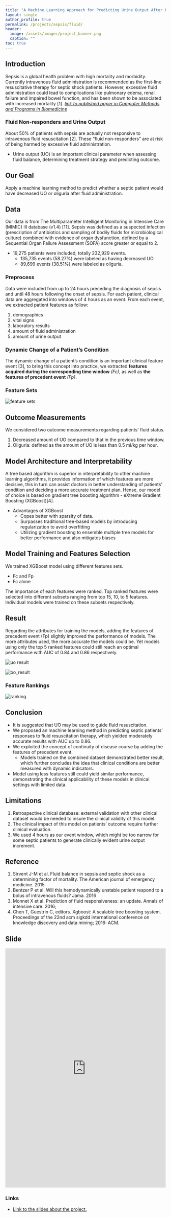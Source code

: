 ```yaml
---
title: "A Machine Learning Approach for Predicting Urine Output After Fluid Administration"
layout: single
author_profile: true
permalink: /projects/sepsis/fluid/
header:
  image: /assets/images/project_banner.png
  caption: ""
toc: true
---
```

## Introduction
Sepsis is a global health problem with high mortality and morbidity. Currently intravenous fluid administration is recommended as the first-line resuscitative therapy for septic shock patients. However, excessive fluid administration could lead to complications like pulmonary edema, renal failure and impaired bowel function, and has been shown to be associated with increased mortality [1].
*[link to published paper in Computer Methods and Programs in Biomedicine](https://www.sciencedirect.com/science/article/pii/S0169260718318182)*

### Fluid Non-responders and Urine Output
About 50% of patients with sepsis are actually not responsive to intravenous fluid resuscitation [2]. These “fluid non-responders” are at risk of being harmed by excessive fluid administration.
- Urine output (UO) is an important clinical parameter when assessing fluid balance, determining treatment strategy and predicting outcome. 

## Our Goal
Apply a machine learning method to predict whether a septic patient would have decreased UO or oliguria after fluid administration.

## Data
Our data is from The Multiparameter Intelligent Monitoring in Intensive Care (MIMIC) III database (v1.4) [11]. Sepsis was defined as a suspected infection (prescription of antibiotics and sampling of bodily fluids for microbiological culture) combined with evidence of organ dysfunction, defined by a Sequential Organ Failure Assessment (SOFA) score greater or equal to 2.
- 19,275 patients were included, totally 232,929 events. 
  - 135,735 events (58.27%) were labeled as having decreased UO
  - 89,699 events (38.51%) were labeled as oliguria.

### Preprocess
Data were included from up to 24 hours preceding the diagnosis of sepsis and until 48 hours following the onset of sepsis. For each patient, clinical data are aggregated into windows of 4 hours as an event. From each event, we extracted patient features as follow:
1. demographics
2. vital signs
3. laboratory results
4. amount of fluid administration
5. amount of urine output

### Dynamic Change of a Patient’s Condition
The dynamic change of a patient’s condition is an important clinical feature event [3], to bring this concept into practice, we extracted **features acquired during the corresponding time window** *(Fc)*, as well as **the features of precedent event** *(Fp)*. 

### Feature Sets
![feature sets](/assets/images/sepsis/features.png)

## Outcome Measurements
We considered two outcome measurements regarding patients' fluid status.
1. Decreased amount of UO compared to that in the previous time window. 
2. Oliguria: defined as the amount of UO is less than 0.5 ml/kg per hour.

## Model Architecture and Interpretability
A tree based algorithm is superior in interpretability to other machine learning algorithms, it provides information of which features are more decisive, this in turn can assist doctors in better understanding of patients’ condition and deciding a more accurate treatment plan. Hense, our model of choice is based on gradient tree boosting algorithm - eXtreme Gradient Boosting (XGBoost)[4].
- Advantages of XGBoost
  - Copes better with sparsity of data. 
  - Surpasses traditional tree-based models by introducing regularization to avoid overfitting
  - Utilizing gradient boosting to ensemble multiple tree models for better performance and also mitigates biases

## Model Training and Features Selection
We trained XGBoost model using different features sets.
 - Fc and Fp
 - Fc alone

The importance of each features were ranked. Top ranked features were selected into different subsets ranging from top 15, 10, to 5 features. Individual models were trained on these subsets respectively.

## Result
Regarding the attributes for training the models, adding the features of precedent event (Fp) slightly improved the performance of models. The more attributes used, the more accurate the models could be. Yet models using only the top 5 ranked features could still reach an optimal performance with AUC of 0.84 and 0.86 respectively.

![uo result](/assets/images/sepsis/result_uo.png)

![bo_result](/assets/images/sepsis/result_bo.png)

### Feature Rankings
![ranking](/assets/images/sepsis/ranking.png)

## Conclusion
- It is suggested that UO may be used to guide fluid resuscitation.
- We proposed an machine learning method in predicting septic patients’ responses to fluid resuscitation therapy, which yielded moderately accurate results with AUC up to 0.86. 
- We exploited the concept of continuity of disease course by adding the features of precedent event. 
  - Models trained on the combined dataset demonstrated better result, which further concludes the idea that clinical conditions are better measured with dynamic indicators.
- Model using less features still could yield similar performance, demonstrating the clinical applicability of these models in clinical settings with limited data.

## Limitations
1. Retrospective clinical database: 
external validation with other clinical dataset would be needed to insure the clinical validity of this model.
2. The clinical impact of this model on patients’ outcome require further clinical evaluation.
3. We used 4 hours as our event window, which might be too narrow for some septic patients to generate clinically evident urine output increment.

## Reference
1. Sirvent J-M et al. Fluid balance in sepsis and septic shock as a determining factor of mortality. The American journal of emergency medicine. 2015
2. Bentzer P et al. Will this hemodynamically unstable patient respond to a bolus of intravenous fluids? Jama. 2016
3. Monnet X et al. Prediction of fluid responsiveness: an update. Annals of intensive care. 2016;
4. Chen T, Guestrin C, editors. Xgboost: A scalable tree boosting system. Proceedings of the 22nd acm sigkdd international conference on knowledge discovery and data mining; 2016: ACM.


## Slide

<style>
.responsive-wrap iframe{ max-width: 100%;}
</style>
<div class="responsive-wrap">
<!-- this is the embed code provided by Google -->
  <iframe src="https://docs.google.com/presentation/d/e/2PACX-1vT9_UWWfsmO5d85xt2zlj_G_0FW2IQ-MtKvTTi-_Jgf0NOxy6T3jTFbYAhmweak_AK4pEYZhGSqQ6sf/embed?start=false&loop=false&delayms=3000" frameborder="0" width="1280" height="749" allowfullscreen="true" mozallowfullscreen="true" webkitallowfullscreen="true"></iframe>
<!-- Google embed ends -->
</div>

### Links
- [Link to the slides about the project.](https://docs.google.com/presentation/d/1qA-_bxv17Pg7QewqsE0j3yZjosC6tx63Jm4xko1ksPE/edit?usp=sharing)